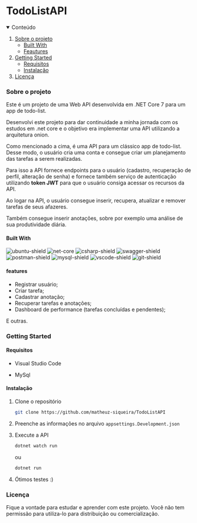 # TodoListAPI

<details open="open">
    <summary>Conteúdo</summary>
    <ol>
        <li>
            <a href="#sobre-o-projeto">Sobre o projeto</a>
            <ul>
                <li><a href="#built-with">Built With</a>
                <li><a href="#features">Feautures</a>
            </ul>
        </li>
        <li>
            <a href="#getting-started">Getting Started</a>
            <ul>
                <li><a href="#requisitos">Requisitos</a>
                <li><a href="#instalação">Instalação</a>
            </ul>
        </li>
        <li><a href="#licença">Licença</a>
    </ol>
</details>

### **Sobre o projeto**

Este é um projeto de uma Web API desenvolvida em .NET Core 7 para um app de todo-list.

Desenvolvi este projeto para dar continuidade a minha jornada com os estudos em .net core e o objetivo era implementar uma API utilizando a arquitetura onion.

Como mencionado a cima, é uma API para um clássico app de todo-list. Desse modo, o usuário cria uma conta e consegue criar um planejamento das tarefas a serem realizadas.

Para isso a API fornece endpoints para o usuário (cadastro, recuperação de perfil, alteração de senha) e fornece também serviço de autenticação utilizando **token JWT** para que o usuário consiga acessar os recursos da API.

Ao logar na API, o usuário consegue inserir, recupera, atualizar e remover tarefas de seus afazeres.

Também consegue inserir anotações, sobre por exemplo uma análise de sua produtividade diária.

#### **Built With**

![ubuntu-shield]
![net-core]
![csharp-shield]
![swagger-shield]
![postman-shield]
![mysql-shield]
![vscode-shield]
![git-shield]

#### features

- Registrar usuário;
- Criar tarefa;
- Cadastrar anotação;
- Recuperar tarefas e anotações;
- Dashboard de performance (tarefas concluídas e pendentes);

E outras.

### Getting Started

#### Requisitos

- Visual Studio Code

- MySql

#### Instalação

1. Clone o repositório
   ```sh
   git clone https://github.com/matheuz-siqueira/TodoListAPI
   ```
2. Preenche as informações no arquivo `appsettings.Development.json`

3. Execute a API

   ```sh
   dotnet watch run
   ```

   ou

   ```sh
   dotnet run
   ```

4. Ótimos testes :)

### Licença

Fique a vontade para estudar e aprender com este projeto. Você não tem permissão para utiliza-lo para distribuição ou comercialização.

<!-- Badges -->

[ubuntu-shield]: https://img.shields.io/badge/Ubuntu-E95420?style=for-the-badge&logo=ubuntu&logoColor=white
[swagger-shield]: https://img.shields.io/badge/-Swagger-%23Clojure?style=for-the-badge&logo=swagger&logoColor=white
[net-core]: https://img.shields.io/badge/.NET_%20_Core_7.0-5C2D91?style=for-the-badge&logo=.net&logoColor=white
[postman-shield]: https://img.shields.io/badge/Postman-FF6C37?style=for-the-badge&logo=postman&logoColor=white
[csharp-shield]: https://img.shields.io/badge/c%23-%23239120.svg?style=for-the-badge&logo=c-sharp&logoColor=white
[mysql-shield]: https://img.shields.io/badge/mysql-%2300f.svg?style=for-the-badge&logo=mysql&logoColor=white
[vscode-shield]: https://img.shields.io/badge/Visual%20Studio%20Code-0078d7.svg?style=for-the-badge&logo=visual-studio-code&logoColor=white
[git-shield]: https://img.shields.io/badge/git-%23F05033.svg?style=for-the-badge&logo=git&logoColor=white
